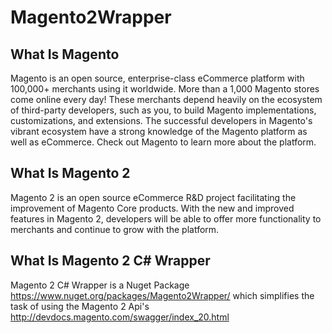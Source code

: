# Magento2Wrapper


## What Is Magento

Magento is an open source, enterprise-class eCommerce platform with 100,000+ merchants using it worldwide. More than a 1,000 Magento stores come online every day! These merchants depend heavily on the ecosystem of third-party developers, such as you, to build Magento implementations, customizations, and extensions. The successful developers in Magento's vibrant ecosystem have a strong knowledge of the Magento platform as well as eCommerce. Check out Magento to learn more about the platform.

## What Is Magento 2

Magento 2 is an open source eCommerce R&D project facilitating the improvement of Magento Core products. With the new and improved features in Magento 2, developers will be able to offer more functionality to merchants and continue to grow with the platform.


## What Is Magento 2 C# Wrapper

Magento 2 C# Wrapper is a Nuget Package https://www.nuget.org/packages/Magento2Wrapper/ which simplifies the task of using the Magento 2 Api's http://devdocs.magento.com/swagger/index_20.html
